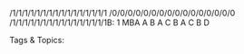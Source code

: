/1/1/1/1/1/1/1/1/1/1/1/1/1/1/1/1
/0/0/0/0/0/0/0/0/0/0/0/0/0/0/0/0
/1/1/1/1/1/1/1/1/1/1/1/1/1/1/1/1B: 1 MBA A B
A C B
A C B D

   Tags & Topics:
   